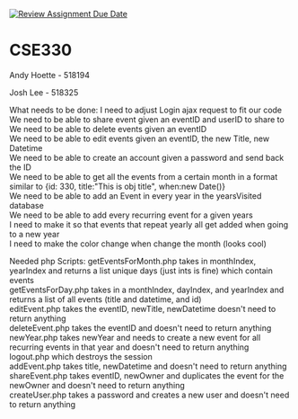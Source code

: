 [![Review Assignment Due Date](https://classroom.github.com/assets/deadline-readme-button-22041afd0340ce965d47ae6ef1cefeee28c7c493a6346c4f15d667ab976d596c.svg)](https://classroom.github.com/a/LRsBrD_9)
# CSE330

Andy Hoette - 518194

Josh Lee - 518325

What needs to be done:
    I need to adjust Login ajax request to fit our code <br>
    We need to be able to share event given an eventID and userID to share to<br>
    We need to be able to delete events given an eventID<br>
    We need to be able to edit events given an eventID, the new Title, new Datetime<br>
    We need to be able to create an account given a password and send back the ID<br>
    We need to be able to get all the events from a certain month in a format similar to {id: 330, title:"This is obj title", when:new Date()}<br>
    We need to be able to add an Event in every year in the yearsVisited database<br>
    We need to be able to add every recurring event for a given years<br>
    I need to make it so that events that repeat yearly all get added when going to a new year<br>
    I need to make the color change when change the month (looks cool)<br>

Needed php Scripts:
    getEventsForMonth.php takes in monthIndex, yearIndex and returns a list unique days (just ints is fine) which contain events<br>
    getEventsForDay.php takes in a monthIndex, dayIndex, and yearIndex and returns a list of all events (title and datetime, and id)<br>
    editEvent.php takes the eventID, newTitle, newDatetime doesn't need to return anything<br>
    deleteEvent.php takes the eventID and doesn't need to return anything<br>
    newYear.php takes newYear and needs to create a new event for all recurring events in that year and doesn't need to return anything<br>
    logout.php which destroys the session<br>
    addEvent.php takes title, newDatetime and doesn't need to return anything<br>
    shareEvent.php takes eventID, newOwner and duplicates the event for the newOwner and doesn't need to return anything<br>
    createUser.php takes a password and creates a new user and doesn't need to return anything
    
    
    
